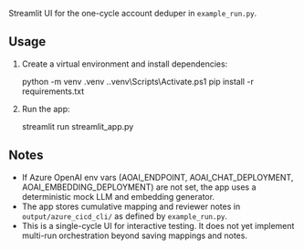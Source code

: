 Streamlit UI for the one-cycle account deduper in `example_run.py`.

Usage
-----
1. Create a virtual environment and install dependencies:

   python -m venv .venv
   .\.venv\Scripts\Activate.ps1
   pip install -r requirements.txt

2. Run the app:

   streamlit run streamlit_app.py

Notes
-----
- If Azure OpenAI env vars (AOAI_ENDPOINT, AOAI_CHAT_DEPLOYMENT, AOAI_EMBEDDING_DEPLOYMENT) are not set, the app uses a deterministic mock LLM and embedding generator.
- The app stores cumulative mapping and reviewer notes in `output/azure_cicd_cli/` as defined by `example_run.py`.
- This is a single-cycle UI for interactive testing. It does not yet implement multi-run orchestration beyond saving mappings and notes.
